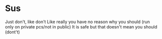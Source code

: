 # Sus
Just don't, like don't
Like really you have no reason why you should (run only on private pcs/not in public)
It is safe but that doesn't mean you should (dont't)
